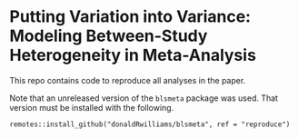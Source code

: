 # Putting Variation into Variance: Modeling Between-Study Heterogeneity in Meta-Analysis

This repo contains code to reproduce all analyses in the paper.

Note that an unreleased version of the `blsmeta` package was used.
That version must be installed with the following.

```
remotes::install_github("donaldRwilliams/blsmeta", ref = "reproduce")
```

